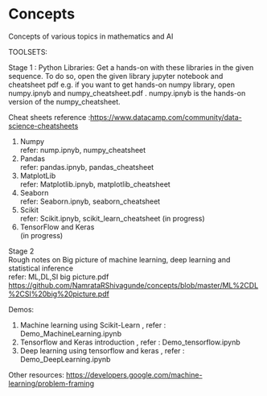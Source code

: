 # Concepts
Concepts of various topics in mathematics and AI

TOOLSETS:

Stage 1 :
Python Libraries:
Get a hands-on with these libraries in the given sequence. To do so, open the given library jupyter notebook and cheatsheet pdf e.g. if you want to get hands-on numpy library, open numpy.ipnyb and numpy_cheatsheet.pdf  . numpy.ipnyb is the hands-on version of the numpy_cheatsheet.

Cheat sheets reference :https://www.datacamp.com/community/data-science-cheatsheets

1. Numpy  
refer: nump.ipnyb, numpy_cheatsheet
2. Pandas  
refer: pandas.ipnyb, pandas_cheatsheet
3. MatplotLib   
refer: Matplotlib.ipnyb, matplotlib_cheatsheet
4. Seaborn   
refer: Seaborn.ipnyb, seaborn_cheatsheet
5. Scikit  
refer: Scikit.ipnyb, scikit_learn_cheatsheet (in progress)
6. TensorFlow and Keras  
(in progress)

Stage 2  
Rough notes on Big picture of machine learning, deep learning and statistical inference  
refer: ML,DL,SI big picture.pdf  
https://github.com/NamrataRShivagunde/concepts/blob/master/ML%2CDL%2CSI%20big%20picture.pdf

Demos:
1. Machine learning using Scikit-Learn , refer : Demo_MachineLearning.ipynb
2. Tensorflow and Keras introduction , refer : Demo_tensorflow.ipynb
3. Deep learning using tensorflow and keras , refer : Demo_DeepLearning.ipynb

Other resources:
https://developers.google.com/machine-learning/problem-framing 
